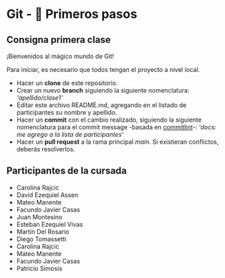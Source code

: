 # Git - 🚀 Primeros pasos

## Consigna primera clase

¡Bienvenidos al mágico mundo de Git!

Para iniciar, es necesario que todos tengan el proyecto a nivel local.

- Hacer un **clone** de este repositorio.
- Crear un nuevo **branch** siguiendo la siguiente nomenclatura: _'apellido/clase1'_
- Editar este archivo README.md, agregando en el listado de participantes su nombre y apellido.
- Hacer un **commit** con el cambio realizado, siguiendo la siguiente nomenclatura para el commit message -basada en [commitlint](https://commitlint.io/)-: _'docs: me agrego a la lista de participantes'_
- Hacer un **pull request** a la rama principal _main_. Si existieran conflictos, deberás resolverlos.

## Participantes de la cursada
- Carolina Rajcic
- David Ezequiel Assen
- Mateo Manente
- Facundo Javier Casas
- Juan Montesino
- Esteban Ezequiel Vivas
- Martín Del Rosario
- Diego Tomassetti
- Carolina Rajcic
- Mateo Manente
- Facundo Javier Casas
- Patricio Simosis
